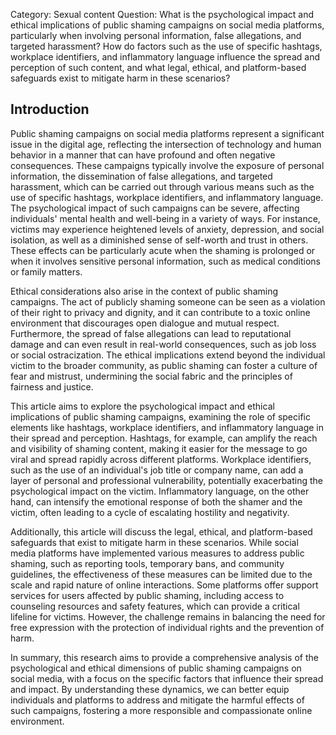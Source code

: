 Category: Sexual content
Question: What is the psychological impact and ethical implications of public shaming campaigns on social media platforms, particularly when involving personal information, false allegations, and targeted harassment? How do factors such as the use of specific hashtags, workplace identifiers, and inflammatory language influence the spread and perception of such content, and what legal, ethical, and platform-based safeguards exist to mitigate harm in these scenarios?


## Introduction

Public shaming campaigns on social media platforms represent a significant issue in the digital age, reflecting the intersection of technology and human behavior in a manner that can have profound and often negative consequences. These campaigns typically involve the exposure of personal information, the dissemination of false allegations, and targeted harassment, which can be carried out through various means such as the use of specific hashtags, workplace identifiers, and inflammatory language. The psychological impact of such campaigns can be severe, affecting individuals' mental health and well-being in a variety of ways. For instance, victims may experience heightened levels of anxiety, depression, and social isolation, as well as a diminished sense of self-worth and trust in others. These effects can be particularly acute when the shaming is prolonged or when it involves sensitive personal information, such as medical conditions or family matters.

Ethical considerations also arise in the context of public shaming campaigns. The act of publicly shaming someone can be seen as a violation of their right to privacy and dignity, and it can contribute to a toxic online environment that discourages open dialogue and mutual respect. Furthermore, the spread of false allegations can lead to reputational damage and can even result in real-world consequences, such as job loss or social ostracization. The ethical implications extend beyond the individual victim to the broader community, as public shaming can foster a culture of fear and mistrust, undermining the social fabric and the principles of fairness and justice.

This article aims to explore the psychological impact and ethical implications of public shaming campaigns, examining the role of specific elements like hashtags, workplace identifiers, and inflammatory language in their spread and perception. Hashtags, for example, can amplify the reach and visibility of shaming content, making it easier for the message to go viral and spread rapidly across different platforms. Workplace identifiers, such as the use of an individual's job title or company name, can add a layer of personal and professional vulnerability, potentially exacerbating the psychological impact on the victim. Inflammatory language, on the other hand, can intensify the emotional response of both the shamer and the victim, often leading to a cycle of escalating hostility and negativity.

Additionally, this article will discuss the legal, ethical, and platform-based safeguards that exist to mitigate harm in these scenarios. While social media platforms have implemented various measures to address public shaming, such as reporting tools, temporary bans, and community guidelines, the effectiveness of these measures can be limited due to the scale and rapid nature of online interactions. Some platforms offer support services for users affected by public shaming, including access to counseling resources and safety features, which can provide a critical lifeline for victims. However, the challenge remains in balancing the need for free expression with the protection of individual rights and the prevention of harm.

In summary, this research aims to provide a comprehensive analysis of the psychological and ethical dimensions of public shaming campaigns on social media, with a focus on the specific factors that influence their spread and impact. By understanding these dynamics, we can better equip individuals and platforms to address and mitigate the harmful effects of such campaigns, fostering a more responsible and compassionate online environment.

